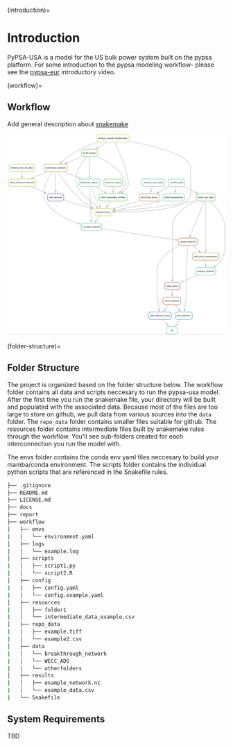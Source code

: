 (introduction)=
# Introduction

PyPSA-USA is a model for the US bulk power system built on the pypsa platform. For some introduction to the pypsa modeling workflow- please see the [pypsa-eur](https://youtu.be/ty47YU1_eeQ?si=Cz90jWcN1xk1Eq4i) introductory video.

(workflow)=
## Workflow 

Add general description about [snakemake](https://snakemake.readthedocs.io/en/stable/index.html) 

![pypsa-usa workflow](https://github.com/PyPSA/pypsa-usa/blob/master/workflow/repo_data/dag.jpg?raw=true)

(folder-structure)=
## Folder Structure 

The project is organized based on the folder structure below. The workflow folder contains all data and scripts neccesary to run the pypsa-usa model. After the first time you run the snakemake file, your directory will be built and populated with the associated data. Because most of the files are too large to store on github, we pull data from various sources into the `data` folder. The `repo_data` folder contains smaller files suitable for github. The resources folder contains intermediate files built by snakemake rules through the workflow. You'll see sub-folders created for each interconnection you run the model with. 

The envs folder contains the conda env yaml files neccesary to build your mamba/conda environment. The scripts folder contains the individual python scripts that are referenced in the Snakefile rules.

```bash
├── .gitignore
├── README.md
├── LICENSE.md
├── docs
├── report
├── workflow
│   ├── envs
|   │   └── environment.yaml
│   ├── logs
|   │   └── example.log
│   ├── scripts
|   │   ├── script1.py
|   │   └── script2.R
│   ├── config
|   │   ├── config.yaml
|   │   └── config.example.yaml
│   ├── resources
|   │   ├── folder1
|   │   └── intermediate_data_example.csv
│   ├── repo_data
|   │   ├── example.tiff
|   │   └── example2.csv
│   ├── data
|   │   └── breakthrough_network
|   │   └── WECC_ADS
|   │   └── otherfolders
│   ├── results
|   │   ├── example_network.nc
|   │   └── example_data.csv
|   └── Snakefile
```


## System Requirements 

TBD